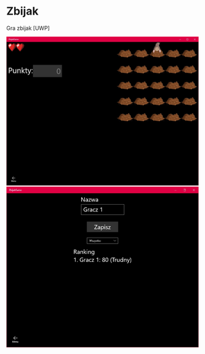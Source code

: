 # Zbijak
Gra zbijak [UWP]

![Screenshot 1](Screenshots/screen1.jpg)
![Screenshot 2](Screenshots/screen2.jpg)
